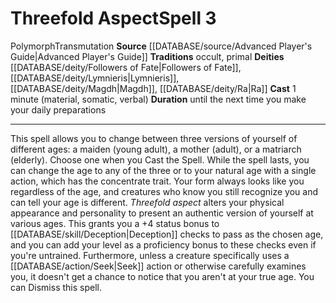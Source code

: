 ﻿---
component:
- Material
- Somatic
- Verbal
deity:
- '[[DATABASE/deity/Followers of Fate|Followers of Fate]]'
- '[[DATABASE/deity/Lymnieris|Lymnieris]]'
- '[[DATABASE/deity/Magdh|Magdh]]'
- '[[DATABASE/deity/Ra|Ra]]'
duration: until the next time you make your daily preparations
heighten_level: '3'
id: '723'
level: '3'
name: Threefold Aspect
rarity: Common
school: Transmutation
source: '[[DATABASE/source/Advanced Player''s Guide|Advanced Player''s Guide]]'
tradition:
- Occult
- Primal
trait:
- '[[DATABASE/trait/Polymorph|Polymorph]]'
- '[[DATABASE/trait/Transmutation|Transmutation]]'
type: Spell

---
# Threefold Aspect<span class="item-type">Spell 3</span>

<span class="item-trait">Polymorph</span><span class="item-trait">Transmutation</span>
**Source** [[DATABASE/source/Advanced Player's Guide|Advanced Player's Guide]] 
**Traditions** occult, primal
**Deities** [[DATABASE/deity/Followers of Fate|Followers of Fate]], [[DATABASE/deity/Lymnieris|Lymnieris]], [[DATABASE/deity/Magdh|Magdh]], [[DATABASE/deity/Ra|Ra]]
**Cast** 1 minute (material, somatic, verbal)
**Duration** until the next time you make your daily preparations

---
This spell allows you to change between three versions of yourself of different ages: a maiden (young adult), a mother (adult), or a matriarch (elderly). Choose one when you Cast the Spell. While the spell lasts, you can change the age to any of the three or to your natural age with a single action, which has the concentrate trait. Your form always looks like you regardless of the age, and creatures who know you still recognize you and can tell your age is different. 
_Threefold aspect_ alters your physical appearance and personality to present an authentic version of yourself at various ages. This grants you a +4 status bonus to [[DATABASE/skill/Deception|Deception]] checks to pass as the chosen age, and you can add your level as a proficiency bonus to these checks even if you're untrained. Furthermore, unless a creature specifically uses a [[DATABASE/action/Seek|Seek]] action or otherwise carefully examines you, it doesn't get a chance to notice that you aren't at your true age. You can Dismiss this spell.